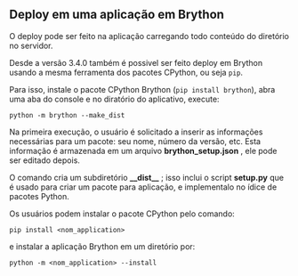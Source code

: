 Deploy em uma aplicação em Brython
----------------------------------

O deploy pode ser feito na aplicação carregando todo conteúdo do diretório no servidor. 

Desde a versão 3.4.0 também é possivel ser feito deploy em Brython usando a mesma ferramenta dos pacotes CPython, ou seja `pip`.

Para isso, instale o pacote CPython Brython (`pip install brython`), abra uma aba do console e no diratório do aplicativo, execute:

    python -m brython --make_dist

Na primeira execução, o usuário é solicitado a inserir as informações necessárias para um pacote: seu nome, número da versão, etc. Esta informação é armazenada em um arquivo __brython_setup.json__ , ele pode ser editado depois.

O comando cria um subdiretório __\_\_dist\_\___ ;  isso inclui o script __setup.py__ que é usado para criar um pacote para aplicação, e implementalo no ídice de pacotes Python.

Os usuários podem instalar o pacote CPython pelo comando:

    pip install <nom_application>

e instalar a aplicação Brython em um diretório por:

    python -m <nom_application> --install


